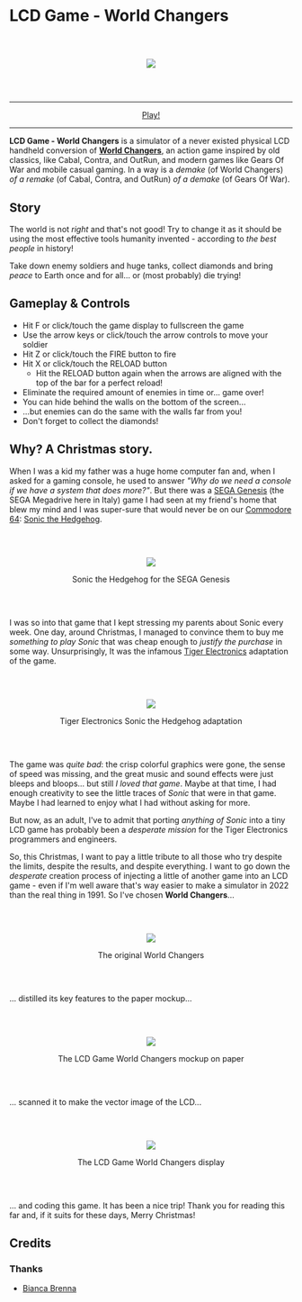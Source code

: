 # LCD Game - World Changers

<div align="center" style="margin:60px 0">
    <p><img src="markdown/screenshot.png"></p>
</div>

---

<div align="center">
    <a href="https://www.kesiev.com/lcdgame/">Play!</a><br>
</div>

---

**LCD Game - World Changers** is a simulator of a never existed physical LCD handheld conversion of **[World Changers](https://github.com/kesiev/wc)**, an action game inspired by old classics, like Cabal, Contra, and OutRun, and modern games like Gears Of War and mobile casual gaming. In a way is a *demake* (of World Changers) *of a remake* (of Cabal, Contra, and OutRun) *of a demake* (of Gears Of War).

## Story

The world is not *right* and that's not good! Try to change it as it should be using the most effective tools humanity invented - according to *the best people* in history!

Take down enemy soldiers and huge tanks, collect diamonds and bring *peace* to Earth once and for all... or (most probably) die trying!

## Gameplay & Controls

   - Hit F or click/touch the game display to fullscreen the game
   - Use the arrow keys or click/touch the arrow controls to move your soldier
   - Hit Z or click/touch the FIRE button to fire
   - Hit X or click/touch the RELOAD button
     - Hit the RELOAD button again when the arrows are aligned with the top of the bar for a perfect reload!
   - Eliminate the required amount of enemies in time or... game over!
   - You can hide behind the walls on the bottom of the screen...
   - ...but enemies can do the same with the walls far from you!
   - Don't forget to collect the diamonds!

## Why? A Christmas story.

When I was a kid my father was a huge home computer fan and, when I asked for a gaming console, he used to answer *"Why do we need a console if we have a system that does more?"*. But there was a [SEGA Genesis](https://en.wikipedia.org/wiki/Sega_Genesis) (the SEGA Megadrive here in Italy) game I had seen at my friend's home that blew my mind and I was super-sure that would never be on our [Commodore 64](https://en.wikipedia.org/wiki/Commodore_64): [Sonic the Hedgehog](https://en.wikipedia.org/wiki/Sonic_the_Hedgehog).

<div align="center" style="margin:60px 0">
    <p><img src="markdown/sonic.png"></p>
    <p>Sonic the Hedgehog for the SEGA Genesis</p>
</div>

I was so into that game that I kept stressing my parents about Sonic every week. One day, around Christmas, I managed to convince them to buy me _something to play Sonic_ that was cheap enough to _justify the purchase_ in some way. Unsurprisingly, It was the infamous [Tiger Electronics](https://en.wikipedia.org/wiki/Tiger_Electronics) adaptation of the game.

<div align="center" style="margin:60px 0">
    <p><img src="markdown/sonictiger.png"></p>
    <p>Tiger Electronics Sonic the Hedgehog adaptation</p>
</div>

The game was _quite bad_: the crisp colorful graphics were gone, the sense of speed was missing, and the great music and sound effects were just bleeps and bloops... but still _I loved that game_. Maybe at that time, I had enough creativity to see the little traces of _Sonic_ that were in that game. Maybe I had learned to enjoy what I had without asking for more.

But now, as an adult, I've to admit that porting _anything of Sonic_ into a tiny LCD game has probably been a _desperate mission_ for the Tiger Electronics programmers and engineers.

So, this Christmas, I want to pay a little tribute to all those who try despite the limits, despite the results, and despite everything. I want to go down the _desperate_ creation process of injecting a little of another game into an LCD game - even if I'm well aware that's way easier to make a simulator in 2022 than the real thing in 1991. So I've chosen **World Changers**...

<div align="center" style="margin:60px 0">
    <p><img src="markdown/wc.png"></p>
    <p>The original World Changers</p>
</div>

... distilled its key features to the paper mockup...

<div align="center" style="margin:60px 0">
    <p><img src="markdown/paper.png"></p>
    <p>The LCD Game World Changers mockup on paper</p>
</div>

... scanned it to make the vector image of the LCD...

<div align="center" style="margin:60px 0">
    <p><img src="markdown/display.png"></p>
    <p>The LCD Game World Changers display</p>
</div>

... and coding this game. It has been a nice trip! Thank you for reading this far and, if it suits for these days, Merry Christmas!

## Credits

### Thanks

  - [Bianca Brenna](http://www.linearkey.net/)
